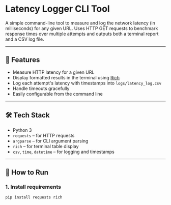 # Latency Logger CLI Tool

A simple command-line tool to measure and log the network latency (in milliseconds) for any given URL. Uses HTTP GET requests to benchmark response times over multiple attempts and outputs both a terminal report and a CSV log file.

---

## 🔧 Features

- Measure HTTP latency for a given URL
- Display formatted results in the terminal using [Rich](https://github.com/Textualize/rich)
- Log each attempt's latency with timestamps into `logs/latency_log.csv`
- Handle timeouts gracefully
- Easily configurable from the command line

---

## 🛠️ Tech Stack

- Python 3
- `requests` – for HTTP requests
- `argparse` – for CLI argument parsing
- `rich` – for terminal table display
- `csv`, `time`, `datetime` – for logging and timestamps

---

## 🚀 How to Run

### 1. Install requirements

```bash
pip install requests rich
